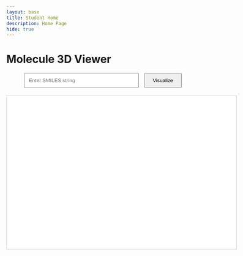 ```yaml
---
layout: base
title: Student Home 
description: Home Page
hide: true
---
```


# Molecule 3D Viewer

<div style="text-align:center;">
    <input type="text" id="smilesInput" placeholder="Enter SMILES string" style="width: 300px; padding: 10px;">
    <button onclick="visualizeMolecule()" style="padding: 10px 20px; margin-left: 10px;">Visualize</button>
    <div id="viewer" style="width: 600px; height: 400px; border: 1px solid #ccc; margin-top: 20px; background-color: white;"></div>
    <div id="loadingIndicator" style="width: 600px; height: 400px; border: 1px solid #ccc; margin-top: 20px; display: none; justify-content: center; align-items: center;">
        Loading 3Dmol... <div class="spinner"></div> 
    </div>
    <div id="errorFallback" style="width: 600px; height: 400px; border: 1px solid #ccc; margin-top: 20px; display: none; color: red;">
        Error loading 3Dmol. Please check your internet connection or try again later.
    </div>
</div>

<script src="https://3dmol.org/build/3Dmol.js"></script> 
<script>
    let viewer;

    function visualizeMolecule() {
        const smiles = document.getElementById('smilesInput').value.trim();
        if (!smiles) {
            alert('Please enter a valid SMILES string.');
            return;
        }

        if (!viewer) {
            initializeViewer();
        }

        // Show loading indicator and hide other elements
        document.getElementById('loadingIndicator').style.display = 'flex';
        document.getElementById('viewer').style.display = 'none';
        document.getElementById('errorFallback').style.display = 'none';

        const url = `https://cactus.nci.nih.gov/chemical/structure/${encodeURIComponent(smiles)}/file?format=sdf`;

        fetch(url)
            .then(response => {
                if (!response.ok) {
                    throw new Error('Network response was not ok.');
                }
                return response.text();
            })
            .then(data => {
                viewer.clear();
                viewer.addModel(data, 'sdf'); // 'sdf' is the correct format for this kind of data
                viewer.setStyle({}, { stick: {} });
                viewer.zoomTo();
                viewer.render();
                document.getElementById('loadingIndicator').style.display = 'none';
                document.getElementById('viewer').style.display = 'block';  // Ensure viewer is displayed
            })
            .catch(error => {
                console.error('Error fetching or processing molecule data:', error);
                document.getElementById('loadingIndicator').style.display = 'none';
                document.getElementById('errorFallback').style.display = 'block';
            });
    }

    function initializeViewer() {
        const element = document.getElementById('viewer');
        viewer = $3Dmol.createViewer(element, { backgroundColor: 'white' });
    }
</script>

<style>
    .spinner {
        border: 4px solid #f3f3f3;
        border-top: 4px solid #3498db;
        border-radius: 50%;
        width: 20px;
        height: 20px;
        animation: spin 2s linear infinite;
    }

    @keyframes spin {
        0% { transform: rotate(0deg); }
        100% { transform: rotate(360deg); }
    }
</style>

<link rel="preload" href="https://3dmol.org/build/3Dmol.js" as="script">